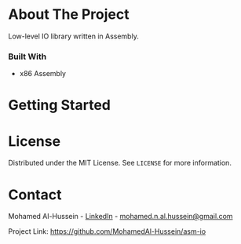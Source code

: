 # About The Project

Low-level IO library written in Assembly.

### Built With

* x86 Assembly

# Getting Started

# License

Distributed under the MIT License. See `LICENSE` for more information.

# Contact

Mohamed Al-Hussein - [LinkedIn](https://www.linkedin.com/in/mohamedal-hussein/) - mohamed.n.al.hussein@gmail.com

Project Link: https://github.com/MohamedAl-Hussein/asm-io
